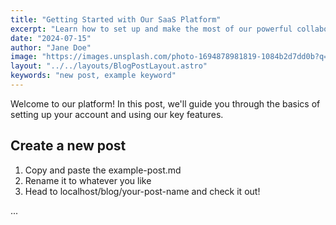```yaml
---
title: "Getting Started with Our SaaS Platform"
excerpt: "Learn how to set up and make the most of our powerful collaboration tools."
date: "2024-07-15"
author: "Jane Doe"
image: "https://images.unsplash.com/photo-1694878981819-1084b2d7dd0b?q=80&w=2970&auto=format&fit=crop&ixlib=rb-4.0.3&ixid=M3wxMjA3fDB8MHxwaG90by1wYWdlfHx8fGVufDB8fHx8fA%3D%3D"
layout: "../../layouts/BlogPostLayout.astro"
keywords: "new post, example keyword"
---
```



Welcome to our platform! In this post, we'll guide you through the basics of setting up your account and using our key features.

## Create a new post

1. Copy and paste the example-post.md
2. Rename it to whatever you like
3. Head to localhost/blog/your-post-name and check it out!

...

